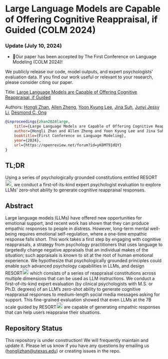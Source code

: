 # Large Language Models are Capable of Offering Cognitive Reappraisal, if Guided (COLM 2024)

### Update (July 10, 2024)
- 🎉Our paper has been accepted by The First Conference on Language Modeling (COLM 2024)!

We publicly release our code, model outputs, and expert psychologists’ evaluation data. If you find our work useful or relevant to your research, please consider citing our paper.

Title: <a href="https://arxiv.org/abs/2404.01288">Large Language Models are Capable of Offering Cognitive Reappraisal, if Guided</a>

Authors: <a href="https://honglizhan.github.io/">Hongli Zhan</a>, <a href="https://www.linkedin.com/in/allen-x-zheng/">Allen Zheng</a>, <a href="https://www.yoonkyunglee.com/">Yoon Kyung Lee</a>, <a href="https://www.jinasuh.com/">Jina Suh</a>, <a href="https://jessyli.com/">Junyi Jessy Li</a>, <a href="https://cascoglab.psy.utexas.edu/desmond/">Desmond C. Ong</a>

```bibtex
@inproceedings{zhan2024large,
    title={Large Language Models are Capable of Offering Cognitive Reappraisal, if Guided},
    author={Hongli Zhan and Allen Zheng and Yoon Kyung Lee and Jina Suh and Junyi Jessy Li and Desmond Ong},
    booktitle={First Conference on Language Modeling},
    year={2024},
    url={https://openreview.net/forum?id=yK8MT91dQY}
}
```

## TL;DR
Using a series of psychologically grounded constitutions entitled RESORT<img src="https://github.com/honglizhan/RESORT_cognitive_reappraisal/assets/90797701/17516dc2-9e41-4733-9abd-4ce3ae9c1769" alt="RESORT" width="20" height="20">, we conduct a first-of-its-kind expert psychologist evaluation to explore LLMs’ zero-shot ability to generate cognitive reappraisal responses.

## Abstract
Large language models (LLMs) have offered new opportunities for emotional support, and recent work has shown that they can produce empathic responses to people in distress. However, long-term mental well-being requires emotional self-regulation, where a one-time empathic response falls short. This work takes a first step by engaging with cognitive reappraisals, a strategy from psychology practitioners that uses language to targetedly change negative appraisals that an individual makes of the situation; such appraisals is known to sit at the root of human emotional experience. We hypothesize that psychologically grounded principles could enable such advanced psychology capabilities in LLMs, and design RESORT<img src="https://github.com/honglizhan/RESORT_cognitive_reappraisal/assets/90797701/17516dc2-9e41-4733-9abd-4ce3ae9c1769" alt="RESORT" width="20" height="20"> which consists of a series of reappraisal constitutions across multiple dimensions that can be used as LLM instructions. We conduct a first-of-its-kind expert evaluation (by clinical psychologists with M.S. or Ph.D. degrees) of an LLM’s zero-shot ability to generate cognitive reappraisal responses to medium-length social media messages asking for support. This fine-grained evaluation showed that even LLMs at the 7B scale guided by RESORT<img src="https://github.com/honglizhan/RESORT_cognitive_reappraisal/assets/90797701/17516dc2-9e41-4733-9abd-4ce3ae9c1769" alt="RESORT" width="20" height="20"> are capable of generating empathic responses that can help users reappraise their situations.

## Repository Status
This repository is under construction! We will frequently maintain and update it. Please let us know if you have any questions by emailing us (honglizhan@utexas.edu) or creating issues in the repo.
